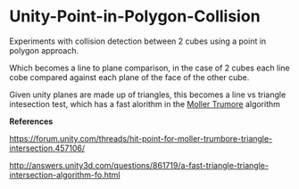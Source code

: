 # Unity-Point-in-Polygon-Collision

Experiments with collision detection between 2 cubes using a point in polygon approach.

Which becomes a line to plane comparison, in the case of 2 cubes each line cobe compared against each plane of the face of the other cube.

Given unity planes are made up of triangles, this becomes a line vs triangle intesection test, which has a fast alorithm in the [Moller Trumore](http://webserver2.tecgraf.puc-rio.br/~mgattass/cg/trbRR/Fast%20MinimumStorage%20RayTriangle%20Intersection.pdf) algorithm



**References**

https://forum.unity.com/threads/hit-point-for-moller-trumbore-triangle-intersection.457106/

http://answers.unity3d.com/questions/861719/a-fast-triangle-triangle-intersection-algorithm-fo.html
